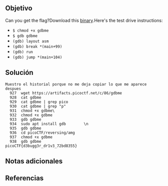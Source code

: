 ## Objetivo
Can you get the flag?Download this [binary](https://artifacts.picoctf.net/c/86/gdbme).Here's the test drive instructions:

- `$ chmod +x gdbme`
- `$ gdb gdbme`
- `(gdb) layout asm`
- `(gdb) break *(main+99)`
- `(gdb) run`
- `(gdb) jump *(main+104)`
## Solución
```
Muestro el historial porque no me deja copiar lo que me aparece despues 
  927  wget https://artifacts.picoctf.net/c/86/gdbme
  928  cat gdbme
  929  cat gdbme | grep pico
  930  cat gdbme | grep "p"
  931  chmod +x gdbme\
  932  chmod +x gdbme
  933  gdb gdbme
  934  sudo apt install gdb        \n
  935  gdb gdbme
  936  cd picoCTF/reversing/amg
  937  chmod +x gdbme
  938  gdb gdbme
picoCTF{d3bugg3r_dr1v3_72bd8355}
```
## Notas adicionales
## Referencias 